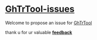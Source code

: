 # [GhTrTool-issues](https://github.com/Xcating/GhTrTool-issues/issues)
Welcome to propose an issue for [GhTrTool](https://github.com/Xcating/GhTrTool)

thank u for ur valuable **[feedback](https://github.com/Xcating/GhTrTool-issues/issues)**